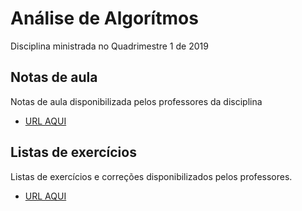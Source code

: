 # Análise de Algorítmos

Disciplina ministrada no Quadrimestre 1 de 2019

## Notas de aula
Notas de aula disponibilizada pelos professores da disciplina


* [URL AQUI](notas-de-aula/)


## Listas de exercícios
Listas de exercícios e correções disponibilizados pelos professores.


* [URL AQUI](listas/)
